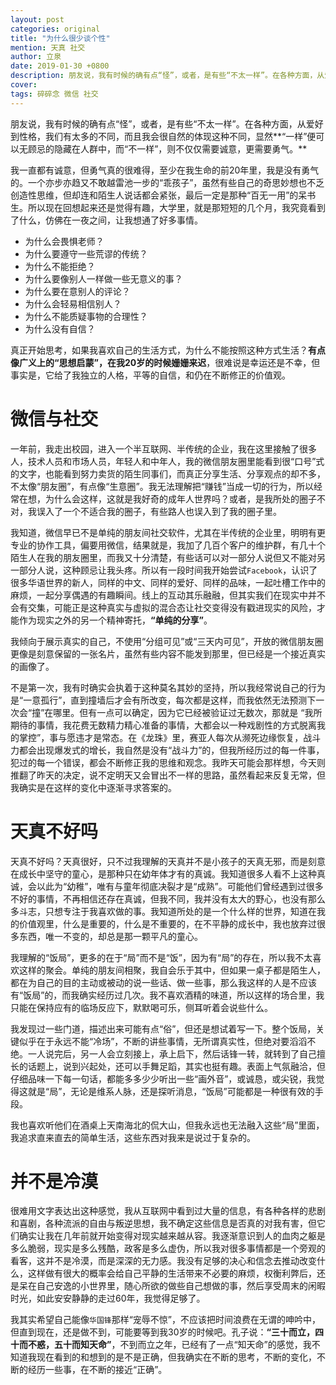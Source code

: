 ```yaml
---
layout: post
categories: original
title: "为什么很少谈个性"
mention: 天真 社交
author: 立泉
date: 2019-01-30 +0800
description: 朋友说，我有时候的确有点“怪”，或者，是有些“不太一样”。在各种方面，从爱好到性格，我们有太多的不同，而且我会很自然的体现这种不同，显然“一样”便可以无顾忌的隐藏在人群中，而“不一样”，则不仅仅需要诚意，更需要勇气。
cover: 
tags: 碎碎念 微信 社交
---
```


朋友说，我有时候的确有点“怪”，或者，是有些“不太一样”。在各种方面，从爱好到性格，我们有太多的不同，而且我会很自然的体现这种不同，显然**“一样”便可以无顾忌的隐藏在人群中，而“不一样”，则不仅仅需要诚意，更需要勇气。**

我一直都有诚意，但勇气真的很难得，至少在我生命的前20年里，我是没有勇气的。一个亦步亦趋又不敢越雷池一步的“乖孩子”，虽然有些自己的奇思妙想也不乏创造性思维，但却连和陌生人说话都会紧张，最后一定是那种“百无一用”的呆书生。所以现在回想起来还是觉得有趣，大学里，就是那短短的几个月，我究竟看到了什么，仿佛在一夜之间，让我想通了好多事情。

* 为什么会畏惧老师？
* 为什么要遵守一些荒谬的传统？
* 为什么不能拒绝？
* 为什么要像别人一样做一些无意义的事？
* 为什么要在意别人的评论？
* 为什么会轻易相信别人？
* 为什么不能质疑事物的合理性？
* 为什么没有自信？

真正开始思考，如果我喜欢自己的生活方式，为什么不能按照这种方式生活？**有点像广义上的“思想启蒙”，在我20岁的时候姗姗来迟**，很难说是幸运还是不幸，但事实是，它给了我独立的人格，平等的自信，和仍在不断修正的价值观。

# 微信与社交

一年前，我走出校园，进入一个半互联网、半传统的企业，我在这里接触了很多人，技术人员和市场人员，年轻人和中年人，我的微信朋友圈里能看到很“口号”式的文字，也能看到努力卖货的陌生同事们，而真正分享生活、分享观点的却不多，不太像“朋友圈”，有点像“生意圈”。我无法理解把“赚钱”当成一切的行为，所以经常在想，为什么会这样，这就是我好奇的成年人世界吗？或者，是我所处的圈子不对，我误入了一个不适合我的圈子，有些路人也误入到了我的圈子里。

我知道，微信早已不是单纯的朋友间社交软件，尤其在半传统的企业里，明明有更专业的协作工具，偏要用微信，结果就是，我加了几百个客户的维护群，有几十个陌生人在我的朋友圈里，而我又十分清楚，有些话可以对一部分人说但又不能对另一部分人说，这种顾忌让我头疼。所以有一段时间我开始尝试`Facebook`，认识了很多华语世界的新人，同样的中文、同样的爱好、同样的品味，一起吐槽工作中的麻烦，一起分享偶遇的有趣瞬间。线上的互动其乐融融，但其实我们在现实中并不会有交集，可能正是这种真实与虚拟的混合态让社交变得没有戳进现实的风险，才能作为现实之外的另一个精神寄托，**“单纯的分享”**。

我倾向于展示真实的自己，不使用“分组可见”或“三天内可见”，开放的微信朋友圈更像是刻意保留的一张名片，虽然有些内容不能发到那里，但已经是一个接近真实的画像了。

不是第一次，我有时确实会执着于这种莫名其妙的坚持，所以我经常说自己的行为是“一意孤行”，直到撞墙后才会有所改变，每次都是这样，而我依然无法预测下一次会“撞”在哪里。但有一点可以确定，因为它已经被验证过无数次，那就是 “我所期待的事情，我花费无数精力精心准备的事情，大都会以一种戏剧性的方式脱离我的掌控”，事与愿违才是常态。在《龙珠》里，赛亚人每次从濒死边缘恢复，战斗力都会出现爆发式的增长，我自然是没有“战斗力”的，但我所经历过的每一件事，犯过的每一个错误，都会不断修正我的思维和观念。我昨天可能会那样想，今天则推翻了昨天的决定，说不定明天又会冒出不一样的思路，虽然看起来反复无常，但我确实是在这样的变化中逐渐寻求答案的。

# 天真不好吗

天真不好吗？天真很好，只不过我理解的天真并不是小孩子的天真无邪，而是刻意在成长中坚守的童心，是那种只在幼年体才有的真诚。我知道很多人看不上这种真诚，会以此为“幼稚”，唯有与童年彻底决裂才是“成熟”。可能他们曾经遇到过很多不好的事情，不再相信还存在真诚，但我不同，我并没有太大的野心，也没有那么多斗志，只想专注于我喜欢做的事。我知道所处的是一个什么样的世界，知道在我的价值观里，什么是重要的，什么是不重要的，在不平静的成长中，我也放弃过很多东西，唯一不变的，却总是那一颗平凡的童心。

我理解的“饭局”，更多的在于“局”而不是“饭”，因为有“局”的存在，所以我不太喜欢这样的聚会。单纯的朋友间相聚，我自会乐于其中，但如果一桌子都是陌生人，都在为自己的目的主动或被动的说一些话、做一些事，那么我这样的人是不应该有“饭局”的，而我确实经历过几次。我不喜欢酒精的味道，所以这样的场合里，我只能在保持应有的临场反应下，默默喝可乐，侧耳听着会说些什么。

我发现过一些门道，描述出来可能有点“俗”，但还是想试着写一下。整个饭局，关键似乎在于永远不能“冷场”，不断的讲些事情，无所谓真实性，但绝对要滔滔不绝。一人说完后，另一人会立刻接上，承上启下，然后话锋一转，就转到了自己擅长的话题上，说到兴起处，还可以手舞足蹈，其实也挺有趣。表面上气氛融洽，但仔细品味一下每一句话，都能多多少少听出一些“画外音”，或诚恳，或尖锐，我觉得这就是“局”，无论是维系人脉，还是探听消息，“饭局”可能都是一种很有效的手段。

我也喜欢听他们在酒桌上天南海北的侃大山，但我永远也无法融入这些“局”里面，我追求直来直去的简单生活，这些东西对我来是说过于复杂的。

# 并不是冷漠

很难用文字表达出这种感觉，我从互联网中看到过大量的信息，有各种各样的悲剧和喜剧，各种流派的自由与叛逆思想，我不确定这些信息是否真的对我有害，但它们确实让我在几年前就开始变得对现实越来越从容。我逐渐意识到人的血肉之躯是多么脆弱，现实是多么残酷，政客是多么虚伪，所以我对很多事情都是一个旁观的看客，这并不是冷漠，而是深深的无力感。我没有足够的决心和信念去推动改变什么，这样做有很大的概率会给自己平静的生活带来不必要的麻烦，权衡利弊后，还是呆在自己安逸的小世界里，随心所欲的做些自己想做的事，然后享受周末的闲暇时光，如此安安静静的走过60年，我觉得足够了。

我其实希望自己能像`华国锋`那样“宠辱不惊”，不应该把时间浪费在无谓的呻吟中，但直到现在，还是做不到，可能要等到我30岁的时候吧。孔子说：**“三十而立，四十而不惑，五十而知天命”**，不到而立之年，已经有了一点“知天命”的感觉，我不知道我现在看到的和想到的是不是正确，但我确实在不断的思考，不断的变化，不断的经历一些事，在不断的接近“正确”。